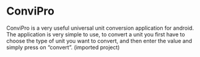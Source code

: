 # ConviPro
ConviPro is a very useful universal unit conversion application for android. The application is very simple to use, to convert a unit you first have to choose the type of unit you want to convert, and then enter the value and simply press on “convert”.
(imported project)

